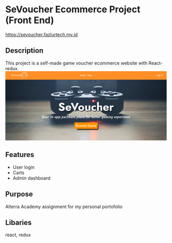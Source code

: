 # SeVoucher Ecommerce Project (Front End)
https://sevoucher.fazlurtech.my.id

## Description
This project is a self-made game voucher ecommerce website with React-redux.
![Apps preview](/src/images/image-sevoucher.png)

## Features
* User login
* Carts
* Admin dashboard

## Purpose
Alterra Academy assignment for my personal portofolio

## Libaries
react, redux

